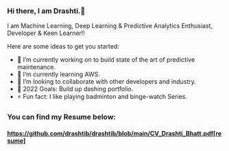 ### Hi there, I am Drashti.👋

I am Machine Learning, Deep Learning & Predictive Analytics Enthusiast, Developer & Keen Learner!! 



Here are some ideas to get you started:

- 🔭 I’m currently working on to build state of the art of predictive maintenance. 
- 🌱 I’m currently learning AWS. 
- 👯 I’m looking to collaborate with other developers and industry. 
- 🥅 2022 Goals: Build up dashing portfolio. 
- ⚡ Fun fact: I like playing badminton and binge-watch Series. 

### You can find my Resume below:

#### https://github.com/drashtib/drashtib/blob/main/CV_Drashti_Bhatt.pdf[resume]
